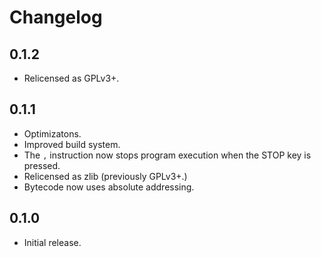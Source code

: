 # Changelog

## 0.1.2

- Relicensed as GPLv3+.

## 0.1.1

- Optimizatons.
- Improved build system.
- The `,` instruction now stops program execution when the STOP key is pressed.
- Relicensed as zlib (previously GPLv3+.)
- Bytecode now uses absolute addressing.

## 0.1.0

- Initial release.
